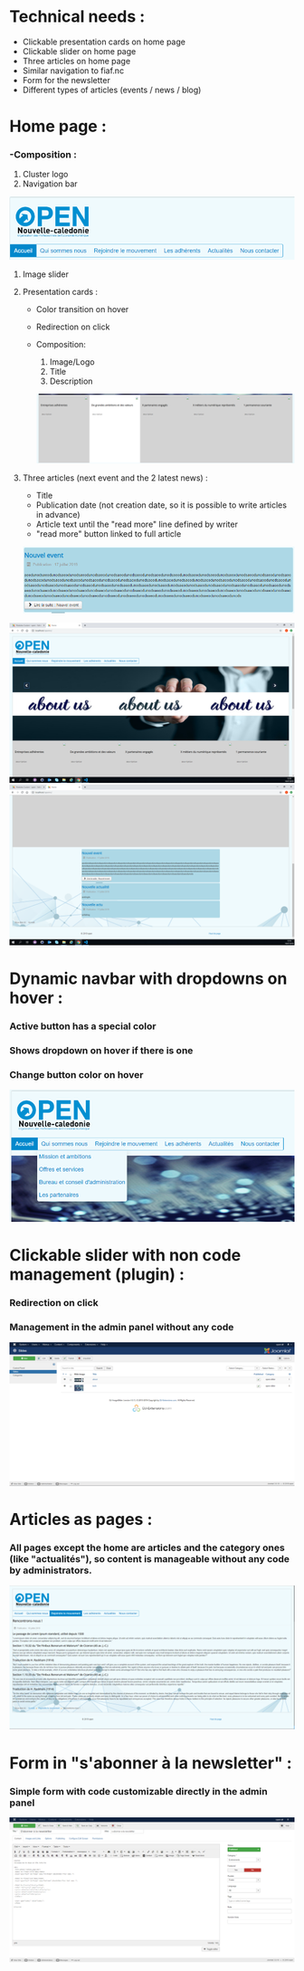 # Technical needs :
* Clickable presentation cards on home page
* Clickable slider on home page
* Three articles on home page
* Similar navigation to fiaf.nc
* Form for the newsletter
* Different types of articles (events / news / blog)

# Home page :
### -Composition :
1. Cluster logo
1. Navigation bar

![Alt text](images/navbar.png)
1. Image slider
1. Presentation cards :
    * Color transition on hover
    * Redirection on click
    * Composition:
        1. Image/Logo
        1. Title
        1. Description

        ![Alt text](images/cards.png)
1. Three articles (next event and the 2 latest news) :
    * Title
    * Publication date (not creation date, so it is possible to write articles in advance)
    * Article text until the "read more" line defined by writer
    * "read more" button linked to full article
    
    ![Alt text](images/articledemo.png)

![Alt text](images/topfrontpage.png)
![Alt text](images/bottomfrontpage.png)


# Dynamic navbar with dropdowns on hover :
### Active button has a special color
### Shows dropdown on hover if there is one
### Change button color on hover

![Alt text](images/dropdown.png)

# Clickable slider with non code management (plugin) :
### Redirection on click
### Management in the admin panel without any code

![Alt text](images/slidemanager.png)


# Articles as pages :
### All pages except the home are articles and the category ones (like "actualités"), so content is manageable without any code by administrators.

![Alt text](images/pageexemple.png)


# Form in "s'abonner à la newsletter" :
### Simple form with code customizable directly in the admin panel

![Alt text](images/formcode.png)